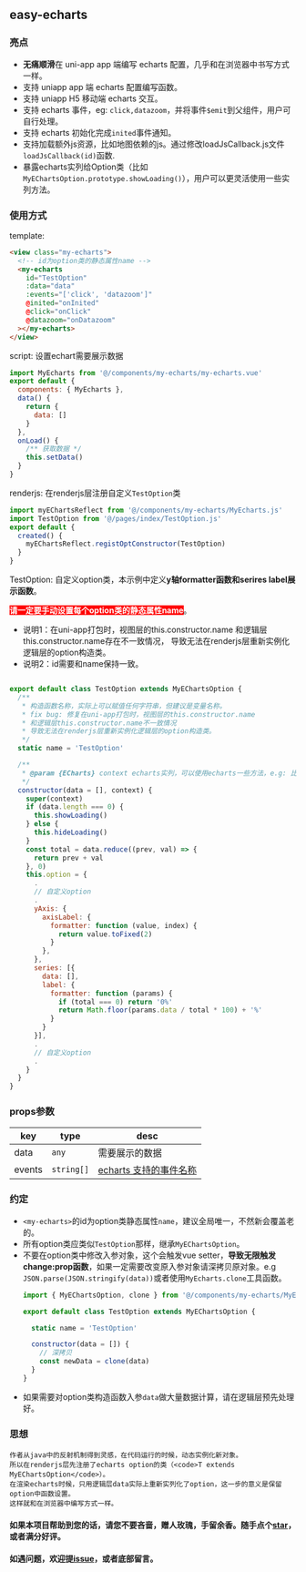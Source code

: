 ## easy-echarts

### 亮点

- <strong>无痛顺滑</strong>在 uni-app app 端编写 echarts 配置，几乎和在浏览器中书写方式一样。
- 支持 uniapp app 端 echarts 配置编写函数。
- 支持 uniapp H5 移动端 echarts 交互。
- 支持 echarts 事件，eg: <code>click,datazoom</code>，并将事件<code>$emit</code>到父组件，用户可自行处理。
- 支持 echarts 初始化完成<code>inited</code>事件通知。
- 支持加载额外js资源，比如地图依赖的js。通过修改loadJsCallback.js文件<code>loadJsCallback(id)</code>函数.
- 暴露echarts实列给Option类（比如<code>MyEChartsOption.prototype.showLoading()</code>），用户可以更灵活使用一些实列方法。

### 使用方式

template: 
```html
<view class="my-echarts">
  <!-- id为option类的静态属性name -->
  <my-echarts
    id="TestOption"
    :data="data"
    :events="['click', 'datazoom']"
    @inited="onInited"
    @click="onClick"
    @datazoom="onDatazoom"
  ></my-echarts>
</view>
```
script: 设置echart需要展示数据
```javascript
import MyEcharts from '@/components/my-echarts/my-echarts.vue'
export default {
  components: { MyEcharts },
  data() {
    return {
      data: []
    }
  },
  onLoad() {
    /** 获取数据 */
    this.setData()
  }
}
```

renderjs: 在renderjs层注册自定义<code>TestOption</code>类
```javascript
import myEChartsReflect from '@/components/my-echarts/MyEcharts.js'
import TestOption from '@/pages/index/TestOption.js'
export default {
  created() {
    myEChartsReflect.registOptConstructor(TestOption)
  }
}
```

TestOption: 自定义option类，本示例中定义<strong>y轴formatter函数和serires label展示函数</strong>。

<strong style="background-color: red; color: white;">请一定要手动设置每个option类的静态属性name</strong>。

  * 说明1：在uni-app打包时，视图层的this.constructor.name
    和逻辑层this.constructor.name存在不一致情况，
    导致无法在renderjs层重新实例化逻辑层的option构造类。
  * 说明2：id需要和name保持一致。

```javascript

export default class TestOption extends MyEChartsOption {
  /** 
   * 构造函数名称，实际上可以赋值任何字符串，但建议是变量名称。
   * fix bug: 修复在uni-app打包时，视图层的this.constructor.name
   * 和逻辑层this.constructor.name不一致情况
   * 导致无法在renderjs层重新实例化逻辑层的option构造类。
   */
  static name = 'TestOption'

  /**
   * @param {ECharts} context echarts实列，可以使用echarts一些方法，e.g: 比如加载loading
   */
  constructor(data = [], context) {
    super(context)
    if (data.length === 0) {
      this.showLoading()
    } else {
      this.hideLoading()
    }
    const total = data.reduce((prev, val) => {
      return prev + val
    }, 0)
    this.option = {
      .
      // 自定义option
      .
      yAxis: {
        axisLabel: {
          formatter: function (value, index) {
            return value.toFixed(2)
          }
        },
      },
      series: [{
        data: [],
        label: {
          formatter: function (params) {
            if (total === 0) return '0%'
            return Math.floor(params.data / total * 100) + '%'
          }
        }
      }],
      .
      // 自定义option
      .
    }
  }
}
```

### props参数

| key | type | desc |
| ---- | ---- | ---- |
| data | <code>any</code> | 需要展示的数据 |
| events | <code>string[]</code> | [echarts 支持的事件名称](https://echarts.apache.org/zh/api.html#events) |


### 约定
  * <code>\<my-echarts\></code>的id为option类静态属性<code>name</code>，建议全局唯一，不然新会覆盖老的。
  * 所有option类应类似<code>TestOption</code>那样，继承<code>MyEChartsOption</code>。
  * 不要在option类中修改入参对象，这个会触发vue setter，<strong>导致无限触发change:prop函数</strong>，如果一定需要改变原入参对象请深拷贝原对象。e.g <code>JSON.parse(JSON.stringify(data))</code>或者使用<code>MyEcharts.clone</code>工具函数。
    ```js
    import { MyEChartsOption, clone } from '@/components/my-echarts/MyEcharts.js'

    export default class TestOption extends MyEChartsOption {

      static name = 'TestOption'

      constructor(data = []) {
        // 深拷贝
        const newData = clone(data)
      }
    }

    ```
  * 如果需要对option类构造函数入参<code>data</code>做大量数据计算，请在逻辑层预先处理好。

### 思想
    作者从java中的反射机制得到灵感，在代码运行的时候，动态实例化新对象。  
    所以在renderjs层先注册了echarts option的类（<code>T extends MyEChartsOption</code>）。  
    在渲染echarts时候，只用逻辑层data实际上重新实列化了option，这一步的意义是保留option中函数设置。  
    这样就和在浏览器中编写方式一样。


#### 如果本项目帮助到您的话，请您不要吝啬，赠人玫瑰，手留余香。随手点个[star](https://gitee.com/gitee_zhangp/easy-echarts-uniapp)，或者满分好评。

#### 如遇问题，欢迎提[issue](https://gitee.com/gitee_zhangp/easy-echarts-uniapp/issues)，或者底部留言。

